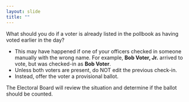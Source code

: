 ```yaml
---
layout: slide
title: ""
---
```


What should you do if a voter is already listed in the pollbook as having voted earlier in the day?

-   This may have happened if one of your officers checked in someone manually with the wrong name. For example, **Bob Voter, Jr.** arrived to vote, but was checked-in as **Bob Voter**.
-   Unless both voters are present, do NOT edit the previous check-in.
-   Instead, offer the voter a provisional ballot.

The Electoral Board will review the situation and determine if the ballot should be counted.